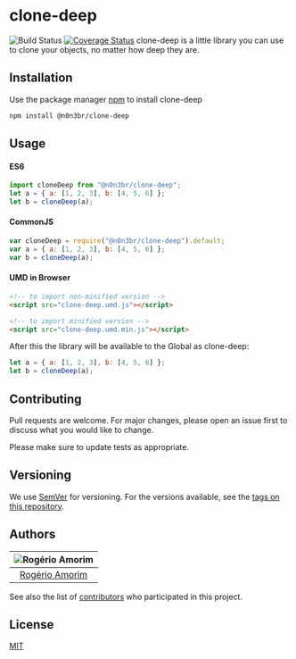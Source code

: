 # clone-deep

![Build Status](https://travis-ci.com/n0n3br/clone-deep.svg?branch=master)
[![Coverage Status](https://coveralls.io/repos/github/n0n3br/clone-deep/badge.svg)](https://coveralls.io/github/n0n3br/clone-deep)
clone-deep is a little library you can use to clone your objects, no matter how deep they are.

## Installation

Use the package manager [npm](https://www.npmjs.com/) to install clone-deep

```bash
npm install @n0n3br/clone-deep
```

## Usage

#### ES6

```javascript
import cloneDeep from "@n0n3br/clone-deep";
let a = { a: [1, 2, 3], b: [4, 5, 6] };
let b = cloneDeep(a);
```

#### CommonJS

```javascript
var cloneDeep = require("@n0n3br/clone-deep").default;
var a = { a: [1, 2, 3], b: [4, 5, 6] };
var b = cloneDeep(a);
```

#### UMD in Browser

```html
<!-- to import non-minified version -->
<script src="clone-deep.umd.js"></script>

<!-- to import minified version -->
<script src="clone-deep.umd.min.js"></script>
```

After this the library will be available to the Global as clone-deep:

```javascript
let a = { a: [1, 2, 3], b: [4, 5, 6] };
let b = cloneDeep(a);
```

## Contributing

Pull requests are welcome. For major changes, please open an issue first to discuss what you would like to change.

Please make sure to update tests as appropriate.

## Versioning

We use [SemVer](http://semver.org/) for versioning. For the versions available, see the [tags on this repository](https://github.com/your/project/tags).

## Authors

| ![Rogério Amorim](https://avatars2.githubusercontent.com/u/371808?s=100&v=4) |
| :--------------------------------------------------------------------------: |
|                 [Rogério Amorim](https://github.com/n0n3br)                  |

See also the list of [contributors](https://github.com/n0n3br/clone-deep/graphs/contributors) who participated in this project.

## License

[MIT](https://choosealicense.com/licenses/mit/)
